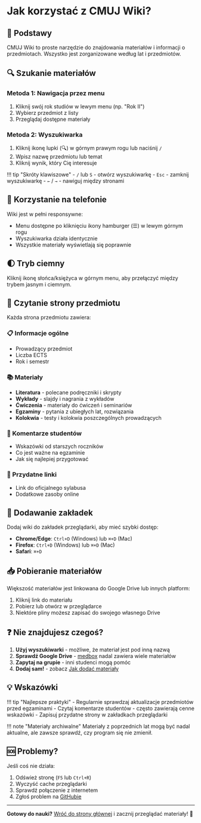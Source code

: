 # Jak korzystać z CMUJ Wiki?

## 🎯 Podstawy

CMUJ Wiki to proste narzędzie do znajdowania materiałów i informacji o przedmiotach. Wszystko jest zorganizowane według lat i przedmiotów.

## 🔍 Szukanie materiałów

### Metoda 1: Nawigacja przez menu
1. Kliknij swój rok studiów w lewym menu (np. "Rok II")
2. Wybierz przedmiot z listy
3. Przeglądaj dostępne materiały

### Metoda 2: Wyszukiwarka
1. Kliknij ikonę lupki (🔍) w górnym prawym rogu lub naciśnij `/`
2. Wpisz nazwę przedmiotu lub temat
3. Kliknij wynik, który Cię interesuje

!!! tip "Skróty klawiszowe"
    - `/` lub `S` - otwórz wyszukiwarkę
    - `Esc` - zamknij wyszukiwarkę
    - `←` / `→` - nawiguj między stronami

## 📱 Korzystanie na telefonie

Wiki jest w pełni responsywne:
- Menu dostępne po kliknięciu ikony hamburger (☰) w lewym górnym rogu
- Wyszukiwarka działa identycznie
- Wszystkie materiały wyświetlają się poprawnie

## 🌓 Tryb ciemny

Kliknij ikonę słońca/księżyca w górnym menu, aby przełączyć między trybem jasnym i ciemnym.

## 📄 Czytanie strony przedmiotu

Każda strona przedmiotu zawiera:

### 📋 Informacje ogólne
- Prowadzący przedmiot
- Liczba ECTS
- Rok i semestr

### 📚 Materiały
- **Literatura** - polecane podręczniki i skrypty
- **Wykłady** - slajdy i nagrania z wykładów
- **Ćwiczenia** - materiały do ćwiczeń i seminariów
- **Egzaminy** - pytania z ubiegłych lat, rozwiązania
- **Kolokwia** - testy i kolokwia poszczególnych prowadzących

### 💬 Komentarze studentów
- Wskazówki od starszych roczników
- Co jest ważne na egzaminie
- Jak się najlepiej przygotować

### 🔗 Przydatne linki
- Link do oficjalnego sylabusa
- Dodatkowe zasoby online

## 🔖 Dodawanie zakładek

Dodaj wiki do zakładek przeglądarki, aby mieć szybki dostęp:
- **Chrome/Edge**: `Ctrl+D` (Windows) lub `⌘+D` (Mac)
- **Firefox**: `Ctrl+D` (Windows) lub `⌘+D` (Mac)
- **Safari**: `⌘+D`

## 📥 Pobieranie materiałów

Większość materiałów jest linkowana do Google Drive lub innych platform:
1. Kliknij link do materiału
2. Pobierz lub otwórz w przeglądarce
3. Niektóre pliny możesz zapisać do swojego własnego Drive

## ❓ Nie znajdujesz czegoś?

1. **Użyj wyszukiwarki** - możliwe, że materiał jest pod inną nazwą
2. **Sprawdź Google Drive** - [medbox](https://drive.google.com/drive/folders/1SpFEsQDlYYFfqb4o5AEM0aGhNiRsWlTN) nadal zawiera wiele materiałów
3. **Zapytaj na grupie** - inni studenci mogą pomóc
4. **Dodaj sam!** - zobacz [Jak dodać materiały](jak-edytowac.md)

## 💡 Wskazówki

!!! tip "Najlepsze praktyki"
    - Regularnie sprawdzaj aktualizacje przedmiotów przed egzaminami
    - Czytaj komentarze studentów - często zawierają cenne wskazówki
    - Zapisuj przydatne strony w zakładkach przeglądarki

!!! note "Materiały archiwalne"
    Materiały z poprzednich lat mogą być nadal aktualne, ale zawsze sprawdź, czy program się nie zmienił.

## 🆘 Problemy?

Jeśli coś nie działa:
1. Odśwież stronę (`F5` lub `Ctrl+R`)
2. Wyczyść cache przeglądarki
3. Sprawdź połączenie z internetem
4. Zgłoś problem na [GitHubie](https://github.com/yourusername/cmuj-wiki/issues)

---

**Gotowy do nauki?** [Wróć do strony głównej](index.md) i zacznij przeglądać materiały! 🚀

